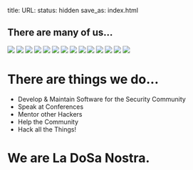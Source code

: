 title: 
URL:
status: hidden
save_as: index.html

<div id="homepage-imgfest">
    <h2>There are many of us...</h2>
    <img class="profile" src="https://pbs.twimg.com/profile_images/1847507119/steve_bigger.png" />
    <img class="profile" src="https://pbs.twimg.com/profile_images/3269105045/c7ea7cf26df7badd54582e87a13ce6f0_bigger.jpeg" />
    <img class="profile" src="https://pbs.twimg.com/profile_images/428322190279188480/1Db59tES.jpeg" />
    <img class="profile" src="https://pbs.twimg.com/profile_images/3078638447/dcba0e8acc11e92b36f7215d329a1f38_bigger.jpeg" />
    <img class="profile" src="https://pbs.twimg.com/profile_images/3608979320/8404ab1be1e2e61964ac3f7f50f32aaa_bigger.jpeg" />
    <img class="profile" src="https://pbs.twimg.com/profile_images/421297942620684289/1CsIKEg5.png" />
    <img class="profile" src="https://pbs.twimg.com/profile_images/1184797963/me_bigger.jpg" />
    <img class="profile" src="https://pbs.twimg.com/profile_images/423616108944318464/hDl1TiNK.jpeg" />
    <img class="profile" src="https://pbs.twimg.com/profile_images/378800000530639680/6242937fb22f533b1b85fde3b7c1959d_bigger.jpeg" />
    <img class="profile" src="https://pbs.twimg.com/profile_images/427814073686704128/VfNmNhTU.jpeg" />
    <img class="profile" src="https://pbs.twimg.com/profile_images/378800000533779266/0fef7633ad965088c33ed494abaa6608_bigger.jpeg" />
    <img class="profile" src="https://pbs.twimg.com/profile_images/378800000449235157/70105cab4ef26f163ef2e219e001a372_bigger.png" />
    <img class="profile" src="https://pbs.twimg.com/profile_images/378800000055116024/fac1ba6cdb2125936e6adfdd19bb7c8d_bigger.jpeg" />
    <img class="profile" src="https://pbs.twimg.com/profile_images/2279523368/kysdvee37wwwxjk0vxsm_bigger.jpeg" />
</div>

# There are things we do...

* Develop & Maintain Software for the Security Community
* Speak at Conferences
* Mentor other Hackers
* Help the Community
* Hack all the Things!

# We are La DoSa Nostra.
